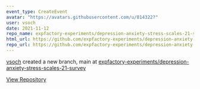 ```yaml
---
event_type: CreateEvent
avatar: "https://avatars.githubusercontent.com/u/814322?"
user: vsoch
date: 2021-11-12
repo_name: expfactory-experiments/depression-anxiety-stress-scales-21-survey
html_url: https://github.com/expfactory-experiments/depression-anxiety-stress-scales-21-survey
repo_url: https://github.com/expfactory-experiments/depression-anxiety-stress-scales-21-survey
---
```


<a href='https://github.com/vsoch' target='_blank'>vsoch</a> created a new branch, main at <a href='https://github.com/expfactory-experiments/depression-anxiety-stress-scales-21-survey' target='_blank'>expfactory-experiments/depression-anxiety-stress-scales-21-survey</a>

<a href='https://github.com/expfactory-experiments/depression-anxiety-stress-scales-21-survey' target='_blank'>View Repository</a>